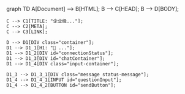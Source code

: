 graph TD
    A[Document] --> B[HTML];
    B --> C[HEAD];
    B --> D[BODY];

    C --> C1[TITLE: "企业级..."];
    C --> C2[META];
    C --> C3[LINK];

    D --> D1[DIV class="container"];
    D1 --> D1_1[H1: "🤖 ..."];
    D1 --> D1_2[DIV id="connectionStatus"];
    D1 --> D1_3[DIV id="chatContainer"];
    D1 --> D1_4[DIV class="input-container"];

    D1_3 --> D1_3_1[DIV class="message status-message"];
    D1_4 --> D1_4_1[INPUT id="questionInput"];
    D1_4 --> D1_4_2[BUTTON id="sendButton"];